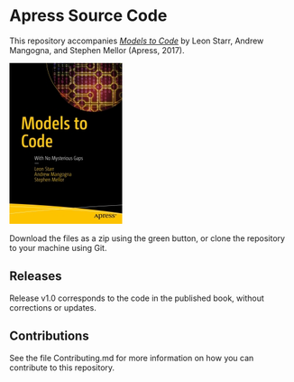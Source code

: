 # Apress Source Code

This repository accompanies [*Models to Code*](http://www.apress.com/9781484222164) by Leon Starr, Andrew Mangogna, and Stephen Mellor (Apress, 2017).

[comment]: #cover
![Cover image](9781484222164.jpg)

Download the files as a zip using the green button, or clone the repository to your machine using Git.

## Releases

Release v1.0 corresponds to the code in the published book, without corrections or updates.

## Contributions

See the file Contributing.md for more information on how you can contribute to this repository.
